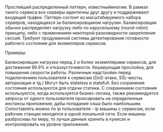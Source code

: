 Простейший распределенный паттерн, известныймногим. В рамках такого сервиса все серверы идентичны друг другу и поддерживают входящий трафик. Паттерн состоит из масштабируемого набора серверов, находящихся за балансировщиком нагрузки. Балансировщик обычно распределяет нагрузку либо по карусельному (round-robin) принципу, либо с применением некоторой разновидности закрепления сессий. Требуют продуманной системы детектирования готовности рабочего состояния для экземпляров сервисов.

Примеры:

Балансировщик нагрузки перед 2 и более экземплярами сервисов, для достижения 99.9% и отказоусточивости.
Кеширующая прослойка, для повышения скорости работы.
Различные надстройки перед подключением пользователя к сервисам (DoS-атаки, SSL-мосты, авторизация и тд.)
Могут быть stateless и statefull. Без сохранения состояния используются для отдачи статики. С сохранением состояния используются, когда используется бизнес-логика, также рекомендуется запросы от одного пользователя проксировать на определенные инстансы приложения, дабы попадание хэша было наибольшим. Сопоставлять можно по ip пользователя - ip машины с сервисом, если рабочие станции находятся в одной локальной сети. Если машины разброснаы по миру, то лучши данные хранить в кукисах и контролировать на уровне приложения.
